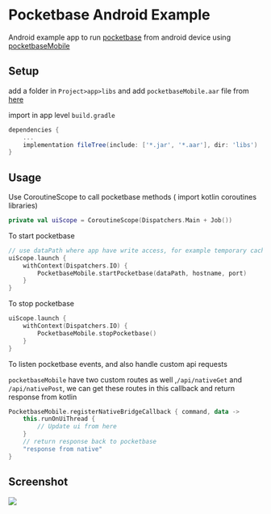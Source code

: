 # Pocketbase Android Example

Android example app to run [pocketbase](https://pocketbase.io/) from android device
using [pocketbaseMobile](https://github.com/rohitsangwan01/pocketbase_mobile)

## Setup

add a folder in `Project>app>libs` and add `pocketbaseMobile.aar` file
from [here](https://github.com/rohitsangwan01/pocketbase_mobile)

import in app level `build.gradle`

```gradle
dependencies {
    ...
    implementation fileTree(include: ['*.jar', '*.aar'], dir: 'libs')
}
```

## Usage

Use CoroutineScope to call pocketbase methods ( import kotlin coroutines libraries)

```kotlin
private val uiScope = CoroutineScope(Dispatchers.Main + Job())
```

To start pocketbase

```kotlin
// use dataPath where app have write access, for example temporary cache path `context.cacheDir.absolutePath`
uiScope.launch {
    withContext(Dispatchers.IO) {
        PocketbaseMobile.startPocketbase(dataPath, hostname, port)
    }
}
```

To stop pocketbase

```kotlin
uiScope.launch {
    withContext(Dispatchers.IO) {
        PocketbaseMobile.stopPocketbase()
    }
}
```

To listen pocketbase events, and also handle custom api requests

`pocketbaseMobile` have two custom routes as well ,`/api/nativeGet` and `/api/nativePost`, we can
get these routes in this callback and return response from kotlin

```kotlin
PocketbaseMobile.registerNativeBridgeCallback { command, data ->
    this.runOnUiThread {
        // Update ui from here
    }
    // return response back to pocketbase
    "response from native"
}
```

## Screenshot

![](https://github.com/rohitsangwan01/pocketbase_server_android_example/assets/59526499/157f89be-8025-4a45-8ff1-9efc4fd8d4a9)

